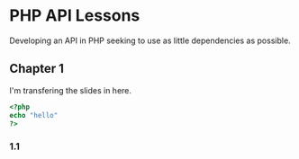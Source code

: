 PHP API Lessons
============

Developing an API in PHP seeking to use as little dependencies as possible.

Chapter 1
------------

I'm transfering the slides in here.


~~~PHP
<?php
echo "hello"
?>
~~~



### 1.1 ###
